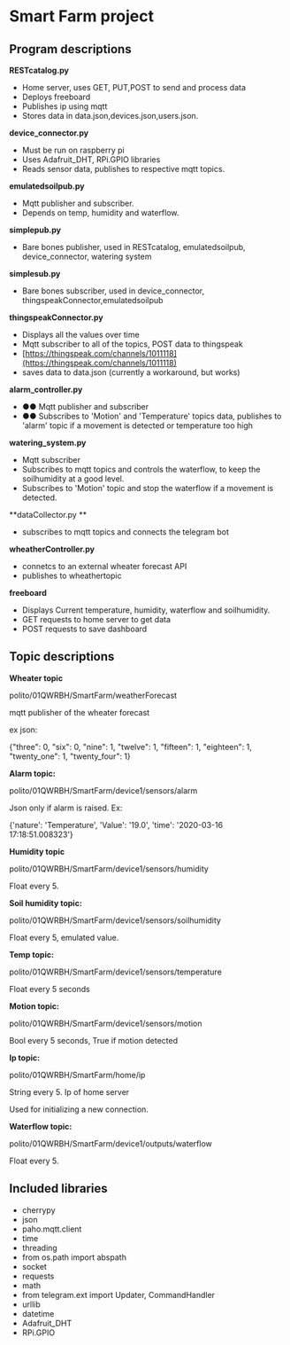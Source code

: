# Smart Farm project

## Program descriptions



**RESTcatalog.py**

- Home server, uses GET, PUT,POST to send and process data
- Deploys freeboard
- Publishes ip using mqtt
- Stores data in data.json,devices.json,users.json.

**device\_connector.py**

- Must be run on raspberry pi
- Uses Adafruit\_DHT, RPi.GPIO libraries
- Reads sensor data, publishes to respective mqtt topics.

**emulatedsoilpub.py**

- Mqtt publisher and subscriber.
- Depends on temp, humidity and waterflow.

**simplepub.py**

- Bare bones publisher, used in RESTcatalog, emulatedsoilpub, device\_connector, watering system

**simplesub.py**

- Bare bones subscriber, used in device\_connector, thingspeakConnector,emulatedsoilpub

**thingspeakConnector.py**

- Displays all the values over time
- Mqtt subscriber to all of the topics, POST data to thingspeak
- [https://thingspeak.com/channels/1011118](https://thingspeak.com/channels/1011118)
- saves data to data.json (currently a workaround, but works)

**alarm\_controller.py**

- **●●** Mqtt publisher and subscriber
- **●●** Subscribes to &#39;Motion&#39; and &#39;Temperature&#39; topics data, publishes to &#39;alarm&#39; topic if a movement is detected or temperature too high

**watering\_system.py**

- Mqtt subscriber
- Subscribes to mqtt topics and controls the waterflow, to keep the soilhumidity at a good level.
- Subscribes to &#39;Motion&#39; topic and stop the waterflow if a movement is detected.

**dataCollector.py       **

- subscribes to mqtt topics and connects the telegram bot

**wheatherController.py**

- connetcs to an external wheater forecast API
- publishes to wheathertopic

**freeboard**

- Displays Current temperature, humidity, waterflow and soilhumidity.
- GET requests to home server to get data
- POST requests to save dashboard

## Topic descriptions

**Wheater topic**

polito/01QWRBH/SmartFarm/weatherForecast

mqtt publisher of the wheater forecast

ex json:

{&quot;three&quot;: 0, &quot;six&quot;: 0, &quot;nine&quot;: 1, &quot;twelve&quot;: 1, &quot;fifteen&quot;: 1, &quot;eighteen&quot;: 1, &quot;twenty\_one&quot;: 1, &quot;twenty\_four&quot;: 1}

**Alarm topic:**

polito/01QWRBH/SmartFarm/device1/sensors/alarm

Json only if alarm is raised. Ex:

{&#39;nature&#39;: &#39;Temperature&#39;, &#39;Value&#39;: &#39;19.0&#39;, &#39;time&#39;: &#39;2020-03-16 17:18:51.008323&#39;}

**Humidity topic**

polito/01QWRBH/SmartFarm/device1/sensors/humidity

Float every 5.

**Soil humidity topic:**

polito/01QWRBH/SmartFarm/device1/sensors/soilhumidity

Float every 5, emulated value.

**Temp topic:**

polito/01QWRBH/SmartFarm/device1/sensors/temperature

Float every 5 seconds

**Motion topic:**

polito/01QWRBH/SmartFarm/device1/sensors/motion

Bool every 5 seconds, True if motion detected

**Ip topic:**

polito/01QWRBH/SmartFarm/home/ip

String every 5. Ip of home server

Used for initializing a new connection.

**Waterflow topic:**

polito/01QWRBH/SmartFarm/device1/outputs/waterflow

Float every 5.





## Included libraries

- cherrypy
- json
- paho.mqtt.client
- time
- threading
- from os.path import abspath
- socket
- requests
- math
- from telegram.ext import Updater, CommandHandler
- urllib
- datetime
- Adafruit_DHT
- RPi.GPIO
